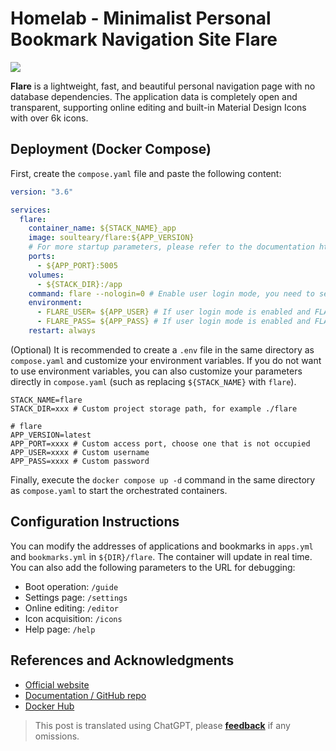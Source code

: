 # Homelab - Minimalist Personal Bookmark Navigation Site Flare

![](https://f004.backblazeb2.com/file/wiki-media/img/20230410170939.png)

**Flare** is a lightweight, fast, and beautiful personal navigation page with no database dependencies. The application data is completely open and transparent, supporting online editing and built-in Material Design Icons with over 6k icons.

## Deployment (Docker Compose)

First, create the `compose.yaml` file and paste the following content:

```yaml title="compose.yaml"
version: "3.6"

services:
  flare:
    container_name: ${STACK_NAME}_app
    image: soulteary/flare:${APP_VERSION}
    # For more startup parameters, please refer to the documentation https://github.com/soulteary/docker-flare/blob/main/docs/advanced-startup.md
    ports:
      - ${APP_PORT}:5005
    volumes:
      - ${STACK_DIR}:/app
    command: flare --nologin=0 # Enable user login mode, you need to set the `nologin` startup parameter to `0` first
    environment:
      - FLARE_USER= ${APP_USER} # If user login mode is enabled and FLARE_USER is not set, the default user is `flare`
      - FLARE_PASS= ${APP_PASS} # If user login mode is enabled and FLARE_USER is not set, the password will be generated by default and displayed in the application startup log
    restart: always
```

(Optional) It is recommended to create a `.env` file in the same directory as `compose.yaml` and customize your environment variables. If you do not want to use environment variables, you can also customize your parameters directly in `compose.yaml` (such as replacing `${STACK_NAME}` with `flare`).

```dotenv title=".env"
STACK_NAME=flare
STACK_DIR=xxx # Custom project storage path, for example ./flare

# flare
APP_VERSION=latest
APP_PORT=xxxx # Custom access port, choose one that is not occupied
APP_USER=xxxx # Custom username
APP_PASS=xxxx # Custom password
```

Finally, execute the `docker compose up -d` command in the same directory as `compose.yaml` to start the orchestrated containers.

## Configuration Instructions

You can modify the addresses of applications and bookmarks in `apps.yml` and `bookmarks.yml` in `${DIR}/flare`. The container will update in real time. You can also add the following parameters to the URL for debugging:

- Boot operation: `/guide`
- Settings page: `/settings`
- Online editing: `/editor`
- Icon acquisition: `/icons`
- Help page: `/help`

## References and Acknowledgments

- [Official website](https://soulteary.com/2022/02/23/building-a-personal-bookmark-navigation-app-from-scratch-flare.html)
- [Documentation / GitHub repo](https://github.com/soulteary/docker-flare)
- [Docker Hub](https://hub.docker.com/r/soulteary/flare/)

> This post is translated using ChatGPT, please [**feedback**](https://github.com/linyuxuanlin/Wiki_MkDocs/issues/new) if any omissions.